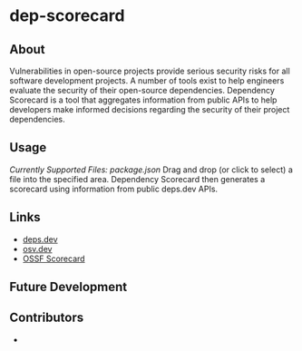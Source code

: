 # dep-scorecard

## About
Vulnerabilities in open-source projects provide serious security risks for all software development projects. A number of tools exist to help engineers evaluate the security of their open-source dependencies. Dependency Scorecard is a tool that aggregates information from public APIs to help developers make informed decisions regarding the security of their project dependencies.

## Usage
*Currently Supported Files: package.json*
Drag and drop (or click to select) a file into the specified area. Dependency Scorecard then generates a scorecard using information from public deps.dev APIs.




## Links
- [deps.dev](https://deps.dev/)
- [osv.dev](https://osv.dev/)
- [OSSF Scorecard](https://github.com/ossf/scorecard)
## Future Development

## Contributors
-    

